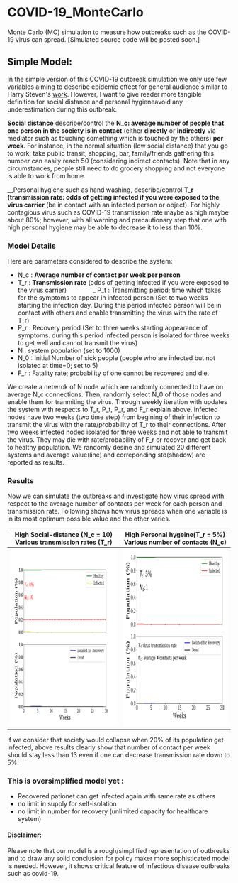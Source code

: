 # COVID-19_MonteCarlo
Monte Carlo (MC) simulation to measure how outbreaks such as the COVID-19 virus can spread.
[Simulated source code will be posted soon.]
## Simple Model:
In the simple version of this COVID-19 outbreak simulation we only use few variables aiming to describe epidemic effect for general audience similar to Harry Steven's [work](https://www.washingtonpost.com/graphics/2020/world/corona-simulator/?fbclid=IwAR0LrA8mFe_8tZTsliPL8mBIac7qOpEuN_xAAYfTluH-GvCN8bor2pPSX5A&utm_campaign=wp_main&utm_medium=social&utm_source=facebook). However, I want to give reader more tangible definition for social distance and personal hygieneavoid any underestimation during this outbreak. 

__Social distance__ describe/control the __N_c: average number of people that one person in the society is in contact__ (either __directly__ or __indirectly__ via mediator such as touching something which is touched by the others) __per week__. For instance, in the normal situation (low social distance) that you go to work, take public transit, shopping, bar, family/friends gathering this number can easily reach 50 (considering indirect contacts). Note that in any circumstances, people still need to do grocery shopping and not everyone is able to work from home. 

__Personal hygiene such as hand washing, describe/control __T_r (transmission rate: odds of getting infected if you were exposed to the virus carrier__ (be in contact with an infected person or object). For highly contagious virus such as COVID-19 transmission rate maybe as high maybe about 80%; however, with all warning and precautionary step that one with high personal hygiene may be able to decrease it to less than 10%.


### Model Details
Here are parameters considered to describe the system:
- N_c : __Average number of contact per week per person__  
- T_r : __Transmission rate__ (odds of getting infected if you were exposed to the virus carrier)              
_ P_t : Transmitting period; time which takes for the symptoms to appear in infected person (Set to two weeks starting the infection day. During this period infected person will be in contact with others and enable transmitting the virus with the rate of T_r)
- P_r : Recovery period (Set to three weeks starting appearance of symptoms. during this period infected person is isolated for three weeks to get well and cannot transmit the virus)
- N   : system population (set to 1000)
- N_0 : Initial Number of sick people (people who are infected but not isolated at time=0; set to 5)
- F_r : Fatality rate; probability of one cannot be recovered and die.

We create a netwrok of N node which are randomly connected to have on average N_c connections. Then, randomly select N_0 of those nodes and enable them for tranmiting the virus. Through weekly iteration with updates the system with respects to T_r, P_t, P_r, and F_r explain above. Infected nodes have two weeks (two time step) from begining of their infection to transmit the virus with the rate/probability of T_r to their connections. After two weeks infected noded isolated for three weeks and not able to transmit the virus. They may die with rate/probability of F_r or recover and get back to healthy population. We randomly desine and simulated 20 different systems and average value(line) and correponding std(shadow) are reported as results.

### Results
Now we can simulate the outbreaks and investigate how virus spread with respect to the average number of contacts per week for each person and transmission rate. Following shows how virus spreads when one variable is in its most optimum possible value and the other varies.

High Social-distance (N_c = 10)<br> Various transmission rates (T_r) | High Personal hygeine(T_r = 5%)<br> Various number of contacts (N_c)
:---------------------:|:---------------------:
<img src="https://github.com/mbmehran/COVID-19_MarkovMonteCarlo/blob/master/common/Tr.gif" width="400" height="400" /> | <img src="https://github.com/mbmehran/COVID-19_MarkovMonteCarlo/blob/master/common/Nc.gif" width="400" height="400" />

if we consider that society would collapse when 20% of its population get infected, above results clearly show that number of contact per week should stay less than 13 even if one can decrease transmission rate down to 5%. 

### This is oversimplified model yet :
- Recovered pationet can get infected again with same rate as others
- no limit in supply for self-isolation
- no limit in number for recovery (unlimited capacity for healthcare system)   

#### Disclaimer: 
Please note that our model is a rough/simplified representation of outbreaks and to draw any solid conclusion for policy maker more sophisticated model is needed. However, it shows critical feature of infectious disease outbreaks such as covid-19.
